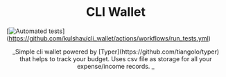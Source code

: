 <h1 align="center"> CLI Wallet</h1>

[![Automated tests](https://github.com/kulshav/cli_wallet/actions/workflows/run_tests.yml/badge.svg)]
(https://github.com/kulshav/cli_wallet/actions/workflows/run_tests.yml)

<p align="center">
_Simple cli wallet powered by [Typer](https://github.com/tiangolo/typer) that helps to track your budget. 
Uses csv file as storage for all your expense/income records.
_</p>

